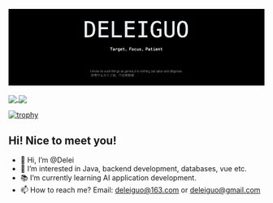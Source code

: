 ![](./profile.png)

<a href="https://github.com/delei">
  <img align="center" height=200 src="https://github-readme-stats.vercel.app/api?username=delei&count_private=true&show_icons=true&rank_icon=github&icon_color=f5222d&ring_color=f5222d&card_width=400"/>
</a>
<a href="https://github.com/delei">
  <img align="center" height=200 src="https://github-readme-stats.vercel.app/api/top-langs/?username=delei&card_width=402" />
</a>

[![trophy](https://github-profile-trophy.vercel.app/?username=delei&no-frame=true&theme=oldie)](https://github.com/ryo-ma/github-profile-trophy)



## Hi! Nice to meet you!

- 👋 Hi, I’m @Delei
- 👀 I’m interested in Java, backend development, databases, vue etc.
- 📚 I’m currently learning AI application development.
- 📫 How to reach me? Email: deleiguo@163.com or deleiguo@gmail.com
